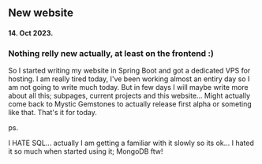 ## New website

#### 14. Oct 2023.

### Nothing relly new actually, at least on the frontend :)

So I started writing my website in Spring Boot and got a dedicated VPS for hosting. I am really tired today, I've been working almost an entiry day so I am not going to write much today. But in few days I will maybe write more about all this; subpages, current projects and this website... Might actually come back to Mystic Gemstones to actually release first alpha or someting like that. That's it for today.

ps.

I HATE SQL... actually I am getting a familiar with it slowly so its ok... I hated it so much when started using it; MongoDB ftw!
